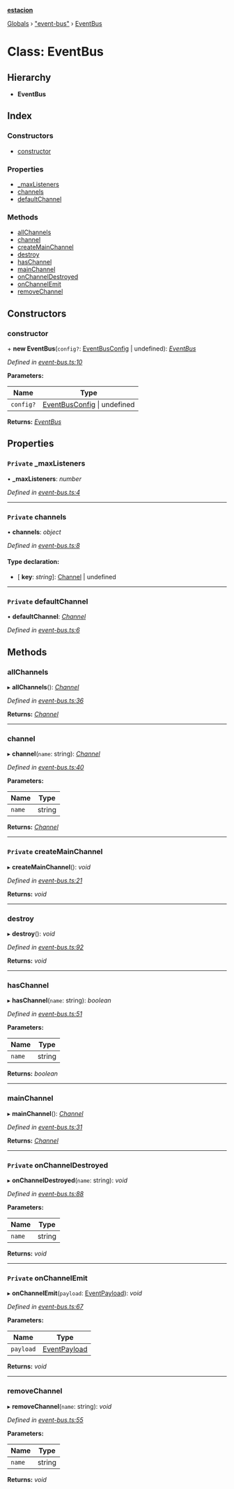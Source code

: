 **[estacion](../README.md)**

[Globals](../README.md) › [&quot;event-bus&quot;](../modules/_event_bus_.md) › [EventBus](_event_bus_.eventbus.md)

# Class: EventBus

## Hierarchy

* **EventBus**

## Index

### Constructors

* [constructor](_event_bus_.eventbus.md#constructor)

### Properties

* [_maxListeners](_event_bus_.eventbus.md#private-_maxlisteners)
* [channels](_event_bus_.eventbus.md#private-channels)
* [defaultChannel](_event_bus_.eventbus.md#private-defaultchannel)

### Methods

* [allChannels](_event_bus_.eventbus.md#allchannels)
* [channel](_event_bus_.eventbus.md#channel)
* [createMainChannel](_event_bus_.eventbus.md#private-createmainchannel)
* [destroy](_event_bus_.eventbus.md#destroy)
* [hasChannel](_event_bus_.eventbus.md#haschannel)
* [mainChannel](_event_bus_.eventbus.md#mainchannel)
* [onChannelDestroyed](_event_bus_.eventbus.md#private-onchanneldestroyed)
* [onChannelEmit](_event_bus_.eventbus.md#private-onchannelemit)
* [removeChannel](_event_bus_.eventbus.md#removechannel)

## Constructors

###  constructor

\+ **new EventBus**(`config?`: [EventBusConfig](../interfaces/_event_bus_.eventbusconfig.md) | undefined): *[EventBus](_event_bus_.eventbus.md)*

*Defined in [event-bus.ts:10](https://github.com/ivandotv/estacion/blob/db9e870/src/event-bus.ts#L10)*

**Parameters:**

Name | Type |
------ | ------ |
`config?` | [EventBusConfig](../interfaces/_event_bus_.eventbusconfig.md) &#124; undefined |

**Returns:** *[EventBus](_event_bus_.eventbus.md)*

## Properties

### `Private` _maxListeners

• **_maxListeners**: *number*

*Defined in [event-bus.ts:4](https://github.com/ivandotv/estacion/blob/db9e870/src/event-bus.ts#L4)*

___

### `Private` channels

• **channels**: *object*

*Defined in [event-bus.ts:8](https://github.com/ivandotv/estacion/blob/db9e870/src/event-bus.ts#L8)*

#### Type declaration:

* \[ **key**: *string*\]: [Channel](_channel_.channel.md) | undefined

___

### `Private` defaultChannel

• **defaultChannel**: *[Channel](_channel_.channel.md)*

*Defined in [event-bus.ts:6](https://github.com/ivandotv/estacion/blob/db9e870/src/event-bus.ts#L6)*

## Methods

###  allChannels

▸ **allChannels**(): *[Channel](_channel_.channel.md)*

*Defined in [event-bus.ts:36](https://github.com/ivandotv/estacion/blob/db9e870/src/event-bus.ts#L36)*

**Returns:** *[Channel](_channel_.channel.md)*

___

###  channel

▸ **channel**(`name`: string): *[Channel](_channel_.channel.md)*

*Defined in [event-bus.ts:40](https://github.com/ivandotv/estacion/blob/db9e870/src/event-bus.ts#L40)*

**Parameters:**

Name | Type |
------ | ------ |
`name` | string |

**Returns:** *[Channel](_channel_.channel.md)*

___

### `Private` createMainChannel

▸ **createMainChannel**(): *void*

*Defined in [event-bus.ts:21](https://github.com/ivandotv/estacion/blob/db9e870/src/event-bus.ts#L21)*

**Returns:** *void*

___

###  destroy

▸ **destroy**(): *void*

*Defined in [event-bus.ts:92](https://github.com/ivandotv/estacion/blob/db9e870/src/event-bus.ts#L92)*

**Returns:** *void*

___

###  hasChannel

▸ **hasChannel**(`name`: string): *boolean*

*Defined in [event-bus.ts:51](https://github.com/ivandotv/estacion/blob/db9e870/src/event-bus.ts#L51)*

**Parameters:**

Name | Type |
------ | ------ |
`name` | string |

**Returns:** *boolean*

___

###  mainChannel

▸ **mainChannel**(): *[Channel](_channel_.channel.md)*

*Defined in [event-bus.ts:31](https://github.com/ivandotv/estacion/blob/db9e870/src/event-bus.ts#L31)*

**Returns:** *[Channel](_channel_.channel.md)*

___

### `Private` onChannelDestroyed

▸ **onChannelDestroyed**(`name`: string): *void*

*Defined in [event-bus.ts:88](https://github.com/ivandotv/estacion/blob/db9e870/src/event-bus.ts#L88)*

**Parameters:**

Name | Type |
------ | ------ |
`name` | string |

**Returns:** *void*

___

### `Private` onChannelEmit

▸ **onChannelEmit**(`payload`: [EventPayload](../interfaces/_broadcaster_.eventpayload.md)): *void*

*Defined in [event-bus.ts:67](https://github.com/ivandotv/estacion/blob/db9e870/src/event-bus.ts#L67)*

**Parameters:**

Name | Type |
------ | ------ |
`payload` | [EventPayload](../interfaces/_broadcaster_.eventpayload.md) |

**Returns:** *void*

___

###  removeChannel

▸ **removeChannel**(`name`: string): *void*

*Defined in [event-bus.ts:55](https://github.com/ivandotv/estacion/blob/db9e870/src/event-bus.ts#L55)*

**Parameters:**

Name | Type |
------ | ------ |
`name` | string |

**Returns:** *void*